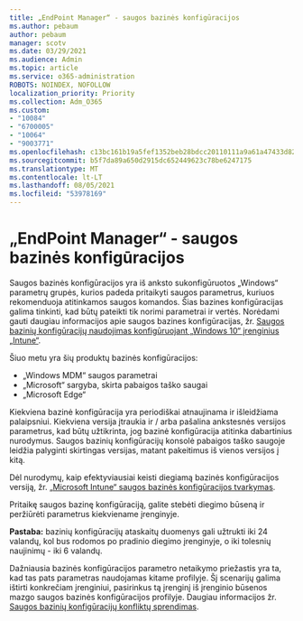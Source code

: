 ```yaml
---
title: „EndPoint Manager“ - saugos bazinės konfigūracijos
ms.author: pebaum
author: pebaum
manager: scotv
ms.date: 03/29/2021
ms.audience: Admin
ms.topic: article
ms.service: o365-administration
ROBOTS: NOINDEX, NOFOLLOW
localization_priority: Priority
ms.collection: Adm_O365
ms.custom:
- "10084"
- "6700005"
- "10064"
- "9003771"
ms.openlocfilehash: c13bc161b19a5fef1352beb28bdcc20110111a9a61a47433d82e1e69aff7f88d
ms.sourcegitcommit: b5f7da89a650d2915dc652449623c78be6247175
ms.translationtype: MT
ms.contentlocale: lt-LT
ms.lasthandoff: 08/05/2021
ms.locfileid: "53978169"
---
```

# <a name="endpoint-manager---security-baselines"></a>„EndPoint Manager“ - saugos bazinės konfigūracijos

Saugos bazinės konfigūracijos yra iš anksto sukonfigūruotos „Windows“ parametrų grupės, kurios padeda pritaikyti saugos parametrus, kuriuos rekomenduoja atitinkamos saugos komandos. Šias bazines konfigūracijas galima tinkinti, kad būtų pateikti tik norimi parametrai ir vertės. Norėdami gauti daugiau informacijos apie saugos bazines konfigūracijas, žr. [Saugos bazinių konfigūracijų naudojimas konfigūruojant „Windows 10“ įrenginius „Intune“](https://docs.microsoft.com/mem/intune/protect/security-baselines).

Šiuo metu yra šių produktų bazinės konfigūracijos:

- „Windows MDM“ saugos parametrai
- „Microsoft“ sargyba, skirta pabaigos taško saugai
- „Microsoft Edge“

Kiekviena bazinė konfigūracija yra periodiškai atnaujinama ir išleidžiama palaipsniui. Kiekviena versija įtraukia ir / arba pašalina ankstesnės versijos parametrus, kad būtų užtikrinta, jog bazinė konfigūracija atitinka dabartinius nurodymus. Saugos bazinių konfigūracijų konsolė pabaigos taško saugoje leidžia palyginti skirtingas versijas, matant pakeitimus iš vienos versijos į kitą.

Dėl nurodymų, kaip efektyviausiai keisti diegiamą bazinės konfigūracijos versiją, žr. [ „Microsoft Intune“ saugos bazinės konfigūracijos tvarkymas](https://docs.microsoft.com/mem/intune/protect/security-baselines-configure).

Pritaikę saugos bazinę konfigūraciją, galite stebėti diegimo būseną ir peržiūrėti parametrus kiekviename įrenginyje.

**Pastaba:** bazinių konfigūracijų ataskaitų duomenys gali užtrukti iki 24 valandų, kol bus rodomos po pradinio diegimo įrenginyje, o iki tolesnių naujinimų - iki 6 valandų. 

Dažniausia bazinės konfigūracijos parametro netaikymo priežastis yra ta, kad tas pats parametras naudojamas kitame profilyje. Šį scenarijų galima ištirti konkrečiam įrenginiui, pasirinkus tą įrenginį iš įrenginio būsenos mazgo saugos bazinės konfigūracijos profilyje. Daugiau informacijos žr. [Saugos bazinių konfigūracijų konfliktų sprendimas](https://docs.microsoft.com/mem/intune/protect/security-baselines-monitor#resolve-conflicts-for-security-baselines).